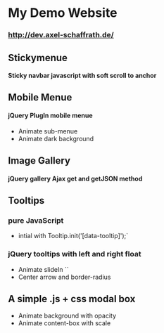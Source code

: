 # My Demo Website
### http://dev.axel-schaffrath.de/

## Stickymenue
#### Sticky navbar javascript with soft scroll to anchor

## Mobile Menue
#### jQuery PlugIn mobile menue
* Animate sub-menue
* Animate dark background

## Image Gallery
#### jQuery gallery Ajax get and getJSON method


## Tooltips
### pure JavaScript
* intial with Tooltip.init('[data-tooltip]');`
### jQuery tooltips with left and right float
* Animate slideIn ``
* Center arrow and border-radius


## A simple .js + css modal box
* Animate background with opacity
* Animate content-box with scale